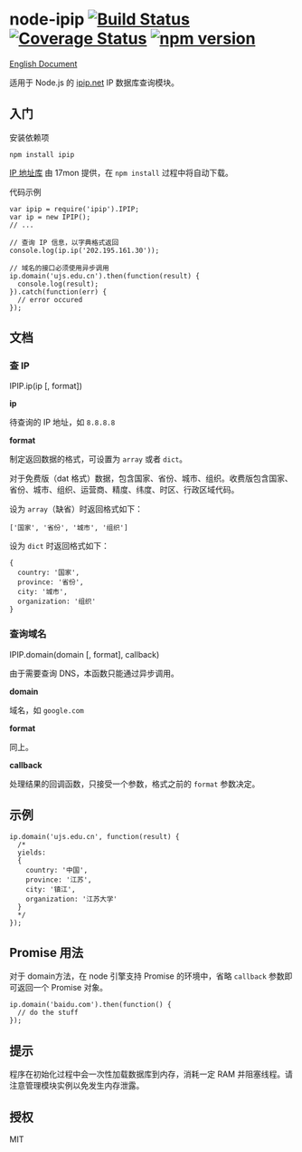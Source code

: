 # node-ipip [![Build Status](https://travis-ci.org/ChiChou/node-ipip.svg?branch=master)](https://travis-ci.org/ChiChou/node-ipip) [![Coverage Status](https://img.shields.io/coveralls/ChiChou/node-ipip.svg)](https://coveralls.io/r/ChiChou/node-ipip) [![npm version](https://badge.fury.io/js/ipip.svg)](http://badge.fury.io/js/ipip)

[English Document](README.en.md)

适用于 Node.js 的 [ipip.net](http://ipip.net) IP 数据库查询模块。

## 入门

安装依赖项

    npm install ipip

[IP 地址库](http://s.qdcdn.com/17mon/17monipdb.dat) 由 17mon 提供，在 `npm install` 过程中将自动下载。

代码示例

    var ipip = require('ipip').IPIP;
    var ip = new IPIP();
    // ...
    
    // 查询 IP 信息，以字典格式返回
    console.log(ip.ip('202.195.161.30'));

    // 域名的接口必须使用异步调用
    ip.domain('ujs.edu.cn').then(function(result) {
      console.log(result);
    }).catch(function(err) {
      // error occured
    });

## 文档

### 查 IP

IPIP.ip(ip [, format])

**ip**

待查询的 IP 地址，如 `8.8.8.8`

**format** 

制定返回数据的格式，可设置为 `array` 或者 `dict`。 

对于免费版（dat 格式）数据，包含国家、省份、城市、组织。收费版包含国家、省份、城市、组织、运营商、精度、纬度、时区、行政区域代码。

设为 `array`（缺省）时返回格式如下：
    
    ['国家', '省份', '城市', '组织']

设为 `dict` 时返回格式如下：

    {
      country: '国家',
      province: '省份',
      city: '城市',
      organization: '组织' 
    }

### 查询域名

IPIP.domain(domain [, format], callback)

由于需要查询 DNS，本函数只能通过异步调用。

**domain**

域名，如 `google.com`

**format** 

同上。

**callback**

处理结果的回调函数，只接受一个参数，格式之前的 `format` 参数决定。

## 示例

    ip.domain('ujs.edu.cn', function(result) {
      /*
      yields:
      {
        country: '中国',
        province: '江苏',
        city: '镇江',
        organization: '江苏大学' 
      }
      */
    });


## Promise 用法

对于 domain方法，在 node 引擎支持 Promise 的环境中，省略 `callback` 参数即可返回一个 Promise 对象。

    ip.domain('baidu.com').then(function() {
      // do the stuff
    });

## 提示

程序在初始化过程中会一次性加载数据库到内存，消耗一定 RAM 并阻塞线程。请注意管理模块实例以免发生内存泄露。

## 授权

MIT